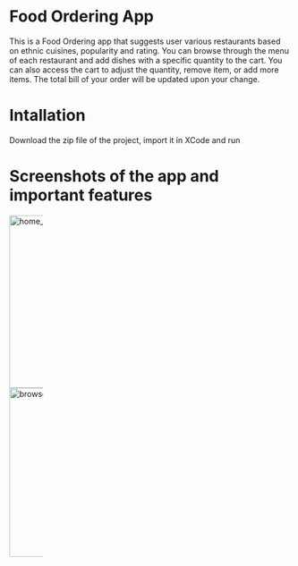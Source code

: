 # Food Ordering App
This is a Food Ordering app that suggests user various restaurants based on ethnic cuisines, popularity and rating. You can browse through the menu of each restaurant and add dishes with a specific quantity to the cart. You can also access the cart to adjust the quantity, remove item, or add more items. The total bill of your order will be updated upon your change. 

# Intallation
Download the zip file of the project, import it in XCode and run 

# Screenshots of the app and important features

<p float="left" style="width:60px">
  <img width="309" alt="home_screen" src="https://user-images.githubusercontent.com/85639418/210683446-c465f7e8-116a-4f4a-a377-29eac26093be.png">
  <img width="302" alt="browse" src="https://user-images.githubusercontent.com/85639418/210683458-47b42293-480a-4351-93e4-a82b52754dfb.png">
</p>


